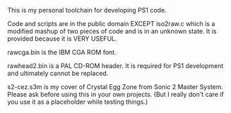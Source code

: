 This is my personal toolchain for developing PS1 code.

Code and scripts are in the public domain EXCEPT iso2raw.c which is a modified mashup of two pieces of code and is in an unknown state. It is provided because it is VERY USEFUL.

rawcga.bin is the IBM CGA ROM font.

rawhead2.bin is a PAL CD-ROM header. It is required for PS1 development and ultimately cannot be replaced.

s2-cez.s3m is my cover of Crystal Egg Zone from Sonic 2 Master System. Please ask before using this in your own projects. (But I really don't care if you use it as a placeholder while testing things.)

